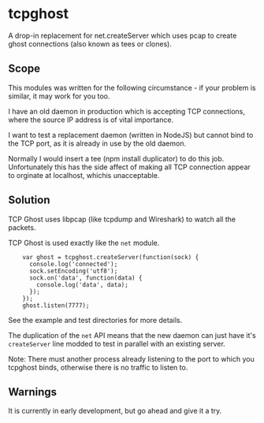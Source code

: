 tcpghost
========

A drop-in replacement for net.createServer which uses pcap to create ghost connections (also known as tees or clones).


Scope
-----

This modules was written for the following circumstance - if your problem is similar, it may work for you too.

I have an old daemon in production which is accepting TCP connections, where the source IP address is of vital importance.

I want to test a replacement daemon (written in NodeJS) but cannot bind to the TCP port, as it is already in use by the old daemon.

Normally I would insert a tee (npm install duplicator) to do this job.  Unfortunately this has the side affect of making all TCP connection appear to orginate at localhost, whichis unacceptable.


Solution
--------

TCP Ghost uses libpcap (like tcpdump and Wireshark) to watch all the packets.

TCP Ghost is used exactly like the `net` module.

```
    var ghost = tcpghost.createServer(function(sock) {
      console.log('connected');
      sock.setEncoding('utf8');
      sock.on('data', function(data) {
        console.log('data', data);
      });
    });
    ghost.listen(7777);
```

See the example and test directories for more details.

The duplication of the `net` API means that the new daemon can just have it's `createServer` line modded to test in parallel with an existing server.

Note: There must another process already listening to the port to which you tcpghost binds, otherwise there is no traffic to listen to. 


Warnings
--------

It is currently in early development, but go ahead and give it a try.



